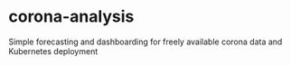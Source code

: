 # corona-analysis
Simple forecasting and dashboarding for freely available corona data and Kubernetes deployment
